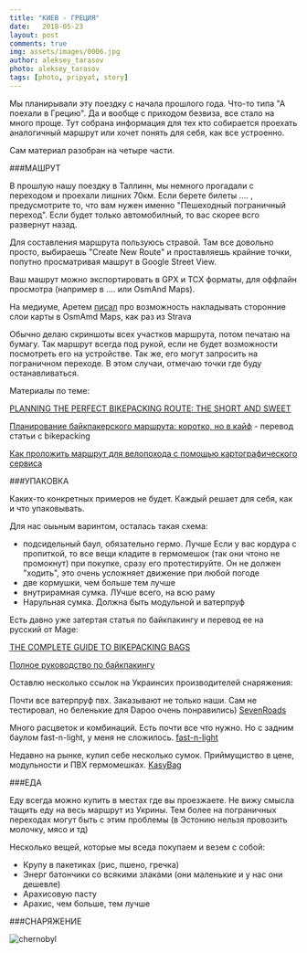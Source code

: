 ```yaml
---
title: "КИЕВ - ГРЕЦИЯ"
date:   2018-05-23
layout: post
comments: true
img: assets/images/0006.jpg
author: aleksey_tarasov
photo: aleksey_tarasov
tags: [photo, pripyat, story]
---
```


Мы планирывали эту поездку с начала прошлого года. Что-то типа "А поехали в Грецию". Да и вообще с приходом безвиза, все стало на много проще. 
Тут собрана информация для тех кто собирается проехать аналогичный маршрут или хочет понять для себя, как все устроенно.

Сам материал разобран на четыре части. 


###МАШРУТ

В прошлую нашу поездку в Таллинн, мы немного прогадали с переходом и проехали лишних 70км. Если берете билеты .... , предусмотрите то, что вам нужен именно "Пешеходный пограничный переход". Если будет только автомобилный, то вас скорее всго развернут назад.

Для составления маршрута пользуюсь стравой. Там все довольно просто, выбираешь "Create New Route" и проставляешь крайние точки, попутно просматривая машрут в Google Street View.

Ваш машрут можно экспортировать в GPX и TCX форматы, для оффлайн просмотра (например в .... или OsmAnd Maps). 

На медиуме, Аретем [писал](https://medium.com/@anisart/osmand-strava-и-другие-сторонние-слои-карты-498b07f96f67) про возможность накладывать сторонние слои карты в OsmAmd Maps, как раз из Strava

Обычно делаю скриншоты всех участков маршрута, потом печатаю на бумагу. Так маршрут всегда под рукой, если не будет возможности посмотреть его на устройстве. Так же, его могут запросить на пограничном переходе. В этом случаи, отмечаю точки где буду останавливаться.  

Материалы по теме:

[PLANNING THE PERFECT BIKEPACKING ROUTE: THE SHORT AND SWEET](http://www.bikepacking.com/plog/planning-the-perfect-bikepacking-route-vol-01/)

[Планирование байкпакерского маршрута: коротко, но в кайф](http://www.magekz.org/?p=2602) - перевод статьи с bikepacking

[Как проложить маршрут для велопохода с помощью картографического сервиса](http://www.magekz.org/?p=2626)

###УПАКОВКА

Каких-то конкретных примеров не будет. Каждый решает для себя, как и что упаковывать.

Для нас оыьным варинтом, осталась такая схема:

- подсидельный баул, обязательно гермо. Лучше  Если у вас кордура с пропиткой, то все вещи кладите в гермомешок (так они чтоно не промокнут)
при покупке, сразу его протестируйте. Он не должен "ходить", это очень усложняет движение при любой погоде
- две кормушки, чем больше тем лучше
- внутрирамная сумка. ЛУчше всего, на всю раму
- Нарульная сумка. Должна быть модульной и ватерпруф  

Есть давно уже затертая статья по байкпакингу и перевод ее на русский от Mage:

[THE COMPLETE GUIDE TO BIKEPACKING BAGS](http://www.bikepacking.com/plan/guide-to-bikepacking-bags/)

[Полное руководство по байкпакингу](http://www.magekz.org/?p=2075)

Оставлю несколько ссылок на Украинсих производителей снаряжения:

Почти все ватерпруф пвх. Заказывают не только наши. Сам не тестировал, но беленькие для Dapoo очень понравились)
[SevenRoads](https://www.facebook.com/7RWorkshop/)

Много расцветок и комбинаций. Есть почти все что нужно. Но с задним баулом fast-n-light, у меня не сложилось.
[fast-n-light](https://fast-n-light.io.ua)

Недавно на рынке, купил себе несколько сумок. Приймущиство в цене, модульности и ПВХ гермомешках.
[KasyBag](http://kasybag.com.ua)

###ЕДА

Еду всегда можно купить в местах где вы проезжаете. Не вижу смысла тащить еду на весь маршрут из Укрины. Тем более на пограничных переходах могут быть с этим проблемы (в Эстонию нельзя провозить молочку, мясо и тд)

Несколько вещей, которые мы вседа покупаем и везем с собой:

- Крупу в пакетиках (рис, пшено, гречка)
- Энерг батончики со всякими злаками (они маленькие и у нас они дешевле)
- Арахисовую пасту
- Арахис, чем больше, тем лучше


###СНАРЯЖЕНИЕ 



![chernobyl](https://drive.google.com/uc?export=download&id=0B0NRqCiUriFKV29odkN6MkdpMEE)